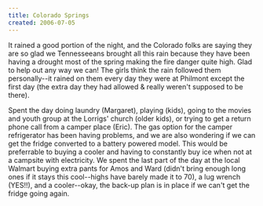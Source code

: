 ```yaml
---
title: Colorado Springs
created: 2006-07-05
---
```


It rained a good portion of the night, and the Colorado folks are saying they are so glad we Tennesseeans brought all this rain because they have been having a drought most of the spring making the fire danger quite high. Glad to help out any way we can! The girls think the rain followed them personally--it rained on them every day they were at Philmont except the first day (the extra day they had allowed & really weren't supposed to be there).

Spent the day doing laundry (Margaret), playing (kids), going to the movies and youth group at the Lorrigs' church (older kids), or trying to get a return phone call from a camper place (Eric). The gas option for the camper refrigerator has been having problems, and we are also wondering if we can get the fridge converted to a battery powered model. This would be preferrable to buying a cooler and having to constantly buy ice when not at a campsite with electricity. We spent the last part of the day at the local Walmart buying extra pants for Amos and Ward (didn't bring enough long ones if it stays this cool--highs have barely made it to 70), a lug wrench (YES!!), and a cooler--okay, the back-up plan is in place if we can't get the fridge going again.
